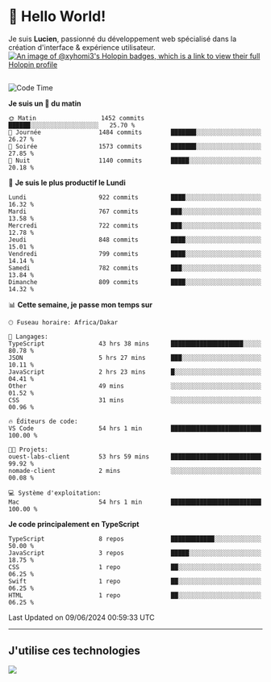 # 👋 Hello World!

Je suis **Lucien**, passionné du développement web spécialisé dans la création d'interface & expérience utilisateur.
[![An image of @xyhomi3's Holopin badges, which is a link to view their full Holopin profile](https://holopin.me/xyhomi3)](https://holopin.io/@xyhomi3)

##

<!--START_SECTION:waka-->
![Code Time](http://img.shields.io/badge/Code%20Time-1%2C294%20hrs%2053%20mins-blue)

**Je suis un 🐤 du matin** 

```text
🌞 Matin                  1452 commits        ██████░░░░░░░░░░░░░░░░░░░   25.70 % 
🌆 Journée                1484 commits        ███████░░░░░░░░░░░░░░░░░░   26.27 % 
🌃 Soirée                 1573 commits        ███████░░░░░░░░░░░░░░░░░░   27.85 % 
🌙 Nuit                   1140 commits        █████░░░░░░░░░░░░░░░░░░░░   20.18 % 
```
📅 **Je suis le plus productif le Lundi** 

```text
Lundi                    922 commits         ████░░░░░░░░░░░░░░░░░░░░░   16.32 % 
Mardi                    767 commits         ███░░░░░░░░░░░░░░░░░░░░░░   13.58 % 
Mercredi                 722 commits         ███░░░░░░░░░░░░░░░░░░░░░░   12.78 % 
Jeudi                    848 commits         ████░░░░░░░░░░░░░░░░░░░░░   15.01 % 
Vendredi                 799 commits         ████░░░░░░░░░░░░░░░░░░░░░   14.14 % 
Samedi                   782 commits         ███░░░░░░░░░░░░░░░░░░░░░░   13.84 % 
Dimanche                 809 commits         ████░░░░░░░░░░░░░░░░░░░░░   14.32 % 
```


📊 **Cette semaine, je passe mon temps sur** 

```text
🕑︎ Fuseau horaire: Africa/Dakar

💬 Langages: 
TypeScript               43 hrs 38 mins      ████████████████████░░░░░   80.78 % 
JSON                     5 hrs 27 mins       ███░░░░░░░░░░░░░░░░░░░░░░   10.11 % 
JavaScript               2 hrs 23 mins       █░░░░░░░░░░░░░░░░░░░░░░░░   04.41 % 
Other                    49 mins             ░░░░░░░░░░░░░░░░░░░░░░░░░   01.52 % 
CSS                      31 mins             ░░░░░░░░░░░░░░░░░░░░░░░░░   00.96 % 

🔥 Éditeurs de code: 
VS Code                  54 hrs 1 min        █████████████████████████   100.00 % 

🐱‍💻 Projets: 
ouest-labs-client        53 hrs 59 mins      █████████████████████████   99.92 % 
nomade-client            2 mins              ░░░░░░░░░░░░░░░░░░░░░░░░░   00.08 % 

💻 Système d'exploitation: 
Mac                      54 hrs 1 min        █████████████████████████   100.00 % 
```

**Je code principalement en TypeScript** 

```text
TypeScript               8 repos             ████████████░░░░░░░░░░░░░   50.00 % 
JavaScript               3 repos             █████░░░░░░░░░░░░░░░░░░░░   18.75 % 
CSS                      1 repo              ██░░░░░░░░░░░░░░░░░░░░░░░   06.25 % 
Swift                    1 repo              ██░░░░░░░░░░░░░░░░░░░░░░░   06.25 % 
HTML                     1 repo              ██░░░░░░░░░░░░░░░░░░░░░░░   06.25 % 
```




 Last Updated on 09/06/2024 00:59:33 UTC
<!--END_SECTION:waka-->
---

## J'utilise ces technologies

<p align="left">
  <a href="https://skillicons.dev">
    <img src="https://skillicons.dev/icons?i=ts,js,md,scss,tailwind,react,docker,express,astro,vite,nextjs,vercel,figma,ableton" />
  </a>
</p>

